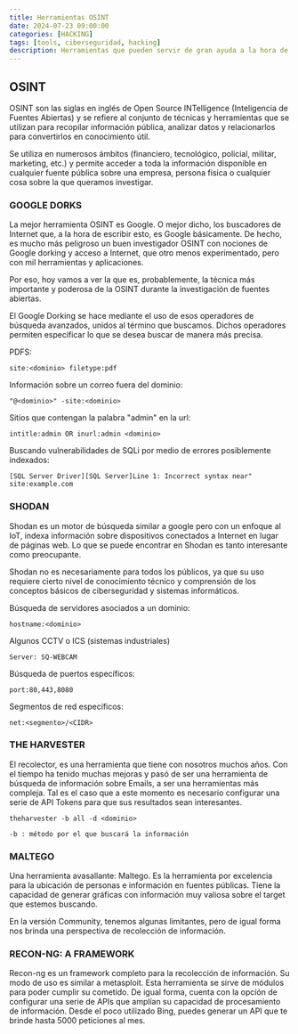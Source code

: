 ```yaml
---
title: Herramientas OSINT
date: 2024-07-23 09:00:00 
categories: [HACKING]
tags: [tools, ciberseguridad, hacking]
description: Herramientas que pueden servir de gran ayuda a la hora de realizar una investigación OSINT
---
```


## OSINT 

OSINT son las siglas en inglés de Open Source INTelligence (Inteligencia de Fuentes Abiertas) y se refiere al conjunto de técnicas y herramientas que se utilizan para recopilar información pública, analizar datos y relacionarlos para convertirlos en conocimiento útil.

Se utiliza en numerosos ámbitos (financiero, tecnológico, policial, militar, marketing, etc.) y permite acceder a toda la información disponible en cualquier fuente pública sobre una empresa, persona física o cualquier cosa sobre la que queramos investigar.


### GOOGLE DORKS

La mejor herramienta OSINT es Google. O mejor dicho, los buscadores de Internet que, a la hora de escribir esto, es Google básicamente. De hecho, es mucho más peligroso un buen investigador OSINT con nociones de Google dorking y acceso a Internet, que otro menos experimentado, pero con mil herramientas y aplicaciones.

Por eso, hoy vamos a ver la que es, probablemente, la técnica más importante y poderosa de la OSINT durante la investigación de fuentes abiertas.

El Google Dorking se hace mediante el uso de esos operadores de búsqueda avanzados, unidos al término que buscamos. Dichos operadores permiten especificar lo que se desea buscar de manera más precisa.

PDFS:

    site:<dominio> filetype:pdf

Información sobre un correo fuera del dominio:

    "@<dominio>" -site:<dominio>

Sitios que contengan la palabra "admin" en la url:

    intitle:admin OR inurl:admin <dominio>

Buscando vulnerabilidades de SQLi por medio de errores posiblemente indexados:

    [SQL Server Driver][SQL Server]Line 1: Incorrect syntax near" site:example.com


### SHODAN

Shodan es un motor de búsqueda similar a google pero con un enfoque al IoT, indexa información sobre dispositivos conectados a Internet en lugar de páginas web. Lo que se puede encontrar en Shodan es tanto interesante como preocupante.

Shodan no es necesariamente para todos los públicos, ya que su uso requiere cierto nivel de conocimiento técnico y comprensión de los conceptos básicos de ciberseguridad y sistemas informáticos.

Búsqueda de servidores asociados a un dominio:

    hostname:<dominio>

Algunos CCTV o ICS (sistemas industriales)

    Server: SQ-WEBCAM

Búsqueda de puertos específicos:

    port:80,443,8080

Segmentos de red específicos:

    net:<segmento>/<CIDR>


### THE HARVESTER

El recolector, es una herramienta que tiene con nosotros muchos años. Con el
tiempo ha tenido muchas mejoras y pasó de ser una herramienta de búsqueda
de información sobre Emails, a ser una herramientas más compleja. Tal es el caso
que a este momento es necesario configurar una serie de API Tokens para 
que sus resultados sean interesantes.

	theharvester -b all -d <dominio>

	-b : método por el que buscará la información

### MALTEGO

Una herramienta avasallante: Maltego. Es la herramienta por excelencia para la
ubicación de personas e información en fuentes públicas. Tiene la capacidad
de generar gráficas con información muy valiosa sobre el target que estemos buscando.

En la versión Community, tenemos algunas limitantes, pero de igual forma nos brinda
una perspectiva de recolección de información.

### RECON-NG: A FRAMEWORK

Recon-ng es un framework completo para la recolección de información. Su modo de uso
es similar a metasploit. Esta herramienta se sirve de módulos para poder cumplir 
su cometido. De igual forma, cuenta con la opción de configurar una serie de APIs
que amplían su capacidad de procesamiento de información. Desde el poco utilizado
Bing, puedes generar un API que te brinde hasta 5000 peticiones al mes. 
